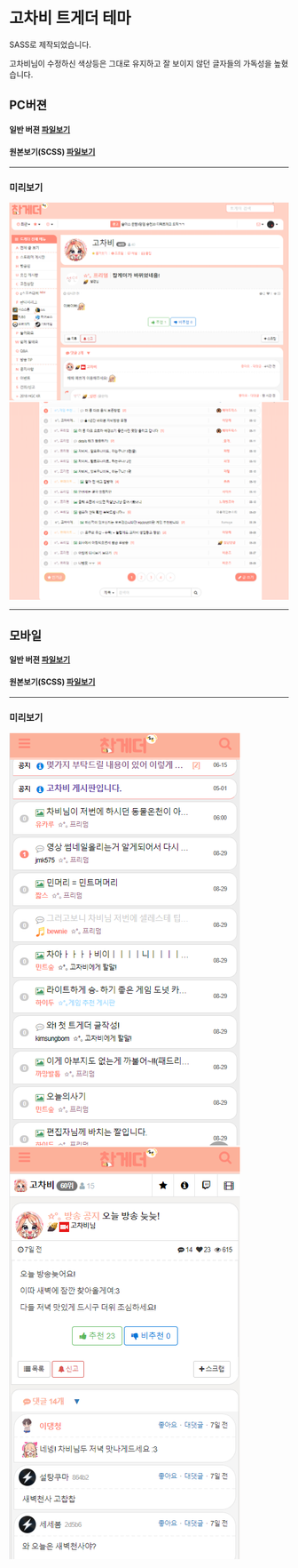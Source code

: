 # 고차비 트게더 테마

SASS로 제작되었습니다.

고차비님이 수정하신 색상등은 그대로 유지하고 잘 보이지 않던 글자들의 가독성을 높혔습니다.


## PC버젼

#### 일반 버젼 [파일보기](https://github.com/k22pr/Tgd-Theme-kumikomii/blob/master/css/index.css)

#### 원본보기(SCSS)  [파일보기](https://github.com/k22pr/Tgd-Theme-kumikomii/blob/master/sass/index.scss)

---

### 미리보기
![예제1](./image/ex01.png)
![예제2](./image/ex02.png)

---

## 모바일

#### 일반 버젼 [파일보기](https://github.com/k22pr/Tgd-Theme-kumikomii/blob/master/css/mobile.css)

#### 원본보기(SCSS)  [파일보기](https://github.com/k22pr/Tgd-Theme-kumikomii/blob/master/sass/mobile.scss)


---

### 미리보기
![예제1](./image/mex01.png)
![예제1](./image/mex02.png)